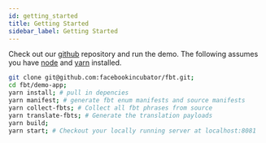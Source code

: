 ```yaml
---
id: getting_started
title: Getting Started
sidebar_label: Getting Started
---
```


Check out our [github](https://github.com/facebookincubator/fbt) repository and run the demo.
The following assumes you have [node](https://nodejs.org) and [yarn](https://yarnpkg.com) installed.
```bash
git clone git@github.com:facebookincubator/fbt.git;
cd fbt/demo-app;
yarn install; # pull in depencies
yarn manifest; # generate fbt enum manifests and source manifests
yarn collect-fbts; # Collect all fbt phrases from source
yarn translate-fbts; # Generate the translation payloads
yarn build;
yarn start; # Checkout your locally running server at localhost:8081
```
